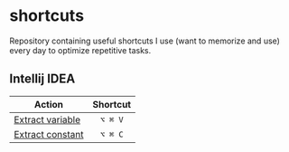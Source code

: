 # shortcuts

Repository containing useful shortcuts I use (want to memorize and use) every day to optimize repetitive tasks.

## Intellij IDEA

Action | Shortcut
--- | :---:
[Extract variable](https://www.jetbrains.com/help/idea/extract-variable.html) | `⌥ ⌘ V`
[Extract constant](https://www.jetbrains.com/help/idea/extract-constant.html) | `⌥ ⌘ C`
